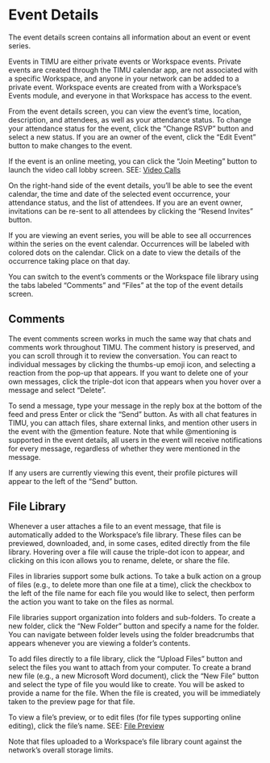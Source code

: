 # Event Details

The event details screen contains all information about an event or event series.

Events in TIMU are either private events or Workspace events. Private events are created through the TIMU calendar app, are not associated with a specific Workspace, and anyone in your network can be added to a private event. Workspace events are created from with a Workspace’s Events module, and everyone in that Workspace has access to the event.

From the event details screen, you can view the event’s time, location, description, and attendees, as well as your attendance status. To change your attendance status for the event, click the “Change RSVP” button and select a new status. If you are an owner of the event, click the “Edit Event” button to make changes to the event.

If the event is an online meeting, you can click the “Join Meeting” button to launch the video call lobby screen. SEE: [Video Calls](Video%20Calls.html)

On the right-hand side of the event details, you’ll be able to see the event calendar, the time and date of the selected event occurrence, your attendance status, and the list of attendees. If you are an event owner, invitations can be re-sent to all attendees by clicking the “Resend Invites” button.

If you are viewing an event series, you will be able to see all occurrences within the series on the event calendar. Occurrences will be labeled with colored dots on the calendar. Click on a date to view the details of the occurrence taking place on that day.

You can switch to the event’s comments or the Workspace file library using the tabs labeled “Comments” and “Files” at the top of the event details screen.

## Comments

The event comments screen works in much the same way that chats and comments work throughout TIMU. The comment history is preserved, and you can scroll through it to review the conversation. You can react to individual messages by clicking the thumbs-up emoji icon, and selecting a reaction from the pop-up that appears. If you want to delete one of your own messages, click the triple-dot icon that appears when you hover over a message and select “Delete”.

To send a message, type your message in the reply box at the bottom of the feed and press Enter or click the “Send” button. As with all chat features in TIMU, you can attach files, share external links, and mention other users in the event with the @mention feature. Note that while @mentioning is supported in the event details, all users in the event will receive notifications for every message, regardless of whether they were mentioned in the message.

If any users are currently viewing this event, their profile pictures will appear to the left of the “Send” button.

## File Library

Whenever a user attaches a file to an event message, that file is automatically added to the Workspace’s file library. These files can be previewed, downloaded, and, in some cases, edited directly from the file library. Hovering over a file will cause the triple-dot icon to appear, and clicking on this icon allows you to rename, delete, or share the file.

Files in libraries support some bulk actions. To take a bulk action on a group of files (e.g., to delete more than one file at a time), click the checkbox to the left of the file name for each file you would like to select, then perform the action you want to take on the files as normal.

File libraries support organization into folders and sub-folders. To create a new folder, click the “New Folder” button and specify a name for the folder. You can navigate between folder levels using the folder breadcrumbs that appears whenever you are viewing a folder’s contents.

To add files directly to a file library, click the “Upload Files” button and select the files you want to attach from your computer. To create a brand new file (e.g., a new Microsoft Word document), click the “New File” button and select the type of file you would like to create. You will be asked to provide a name for the file. When the file is created, you will be immediately taken to the preview page for that file.

To view a file’s preview, or to edit files (for file types supporting online editing), click the file’s name. SEE: [File Preview](File%20Preview.html)

Note that files uploaded to a Workspace’s file library count against the network’s overall storage limits.
